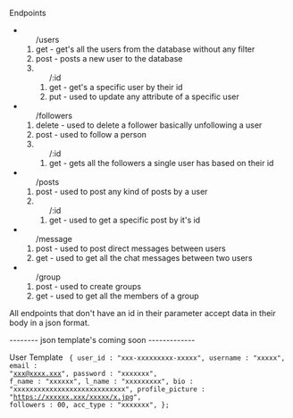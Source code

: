Endpoints
  <ul>
    <li>
        <ol>/users
          <li>get - get's all the users from the database without any filter</li>
          <li>post - posts a new user to the database</li>
          <li>
            <ol>/:id
              <li>get - get's a specific user by their id</li>
              <li>put - used to update any attribute of a specific user</li>
            </ol>
          </li>
        </ol>
    </li>
    <li>
        <ol>/followers
          <li>delete - used to delete a follower basically unfollowing a user</li>
          <li>post - used to follow a person</li>
          <li>
            <ol>/:id
              <li>get - gets all the followers a single user has based on their id</li>
            </ol>
          </li>
        </ol>
    </li>
        <li>
        <ol>/posts
          <li>post - used to post any kind of posts by a user</li>
          <li>
            <ol>/:id
              <li>get - used to get a specific post by it's id</li>
            </ol>
          </li>
        </ol>
    </li>
    </li>
        <li>
        <ol>/message
          <li>post - used to post direct messages between users</li>
          <li>get - used to get all the chat messages between two users</li>
        </ol>
    </li>
    <li>
        <ol>/group
          <li>post - used to create groups</li>
          <li>get - used to get all the members of a group</li>
        </ol>
    </li>
  </ul>
<p>All endpoints that don't have an id in their parameter accept data in their body in a json format.

-------- json template's coming soon -------------</p>
User Template
  <code>
  {
    user_id : "xxx-xxxxxxxxx-xxxxx",
    username : "xxxxx",
    email : "xxx@xxxx.xxx",
    password : "xxxxxxx",
    f_name : "xxxxxx",
    l_name : "xxxxxxxxx", 
    bio : "xxxxxxxxxxxxxxxxxxxxxxxxxxxx",
    profile_picture : "https://xxxxxx.xxx/xxxxx/x.jpg",
    followers : 00,
    acc_type : "xxxxxxx",
  };
  </code>
